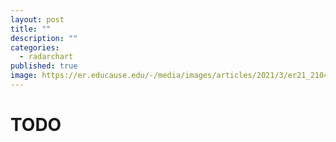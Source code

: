 ```yaml
---
layout: post
title: ""
description: ""
categories:
  - radarchart
published: true
image: https://er.educause.edu/-/media/images/articles/2021/3/er21_2104_headerart_1600x900.jpg?hash=00FC032BB2821FDC026F790E887F0F307003E8E4
---
```


<script>
  import ComparingColleges from "$lib/visualisations/ComparingColleges.svelte"
</script>

<ComparingColleges />

# TODO